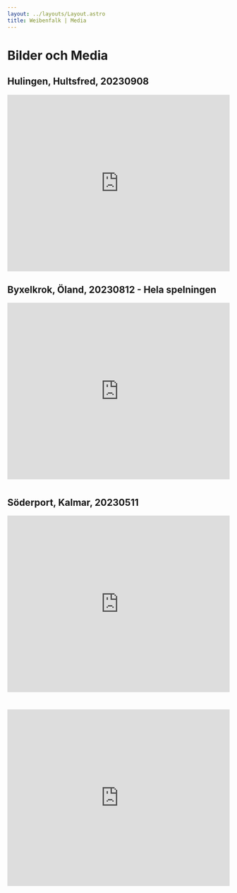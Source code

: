 ```yaml
---
layout: ../layouts/Layout.astro
title: Weibenfalk | Media
---
```


# Bilder och Media

## Hulingen, Hultsfred, 20230908

<iframe src="https://www.youtube.com/embed/vERnCkCaCPE?si=vscbRPUtZfMsQHOo" title="YouTube video player" frameborder="0" allow="accelerometer; autoplay; clipboard-write; encrypted-media; gyroscope; picture-in-picture; web-share" allowfullscreen></iframe>

## Byxelkrok, Öland, 20230812 - Hela spelningen

<iframe src="https://www.youtube.com/embed/videoseries?si=dOThSdjvrlMHUBgc&amp;list=PL5vWUKRUyZJDI2LBoHFhP0wnJJqIqokBV" title="YouTube video player" frameborder="0" allow="accelerometer; autoplay; clipboard-write; encrypted-media; gyroscope; picture-in-picture; web-share" allowfullscreen>
</iframe>

#

## Söderport, Kalmar, 20230511

<div>
    <iframe src="https://www.youtube.com/embed/qimPwmV2q7Y" 
    frameborder="0" allowfullscreen></iframe>
</div>

#

<div>
    <iframe src="https://www.youtube.com/embed/2282Wc-Cl6A" 
    frameborder="0" allowfullscreen></iframe>
</div>

<style>
    iframe {
        width: 100%;
        height: 400px;
    }
</style>
